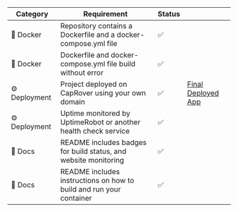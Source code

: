 | Category | Requirement | Status |  |
|----------|-------------|--------|---|
| 🐳 Docker | Repository contains a Dockerfile and a docker-compose.yml file |✅| |
| 🐳 Docker | Dockerfile and docker-compose.yml file build without error |✅| |
| ⚙️ Deployment | Project deployed on CapRover using your own domain |✅|[Final Deployed App](http://final-project.dev.markfrazier.lol/)|
| ⚙️ Deployment | Uptime monitored by UptimeRobot or another health check service |✅| |
| 📝 Docs | README includes badges for build status, and website monitoring |✅| |
| 📝 Docs | README includes instructions on how to build and run your container |✅| |